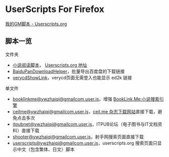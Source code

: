 UserScripts For Firefox
=======================

[我的GM脚本 - Userscripts.org](https://userscripts.org/users/138842/scripts)

## 脚本一览

文件夹

 - [小说阅读脚本](MyNovelReader)， [Userscripts.org 地址](https://userscripts.org/scripts/show/165951)
 - [BaiduPanDownloadHelper](BaiduPanDownloadHelper)，批量导出百度盘的下载链接
 - [verycdShowLink](verycdShowLink)，verycd页面无需登入也能显示 ed2k 链接

单文件

 - [booklinkme@ywzhaiqi@gmailcom.user.js](booklinkme@ywzhaiqi@gmailcom.user.js)，增强 [BookLink.Me:小说搜索引擎](http://booklink.me/)
 - [ceilme@ywzhaiqi@gmailcom.user.js](ceilme@ywzhaiqi@gmailcom.user.js)，[ceil.me 杂志下载网站](http://www.ceil.me/)直接下载，避免点击多次
 - [itpubnet@ywzhaiqi@gmailcom.user.js](itpubnet@ywzhaiqi@gmailcom.user.js)，ITPUB论坛（电子图书与IT文档资料）直接下载
 - [shooter@ywzhaiqi@gmailcom.user.js](shooter@ywzhaiqi@gmailcom.user.js)，射手网搜索页面直接下载
 - [userscripts@ywzhaiqi@gmailcom.user.js](userscripts@ywzhaiqi@gmailcom.user.js)，userscripts.org 搜索页面只显示中文（包含繁体、日文）脚本